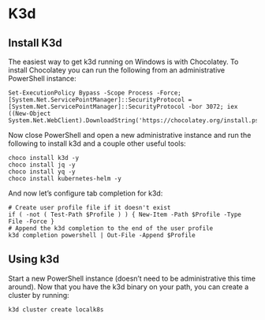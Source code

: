 # K3d

## Install K3d

The easiest way to get k3d running on Windows is with Chocolatey. To install Chocolatey you can run the following from an administrative PowerShell instance:

```shell
Set-ExecutionPolicy Bypass -Scope Process -Force; [System.Net.ServicePointManager]::SecurityProtocol = [System.Net.ServicePointManager]::SecurityProtocol -bor 3072; iex ((New-Object System.Net.WebClient).DownloadString('https://chocolatey.org/install.ps1'))
```

Now close PowerShell and open a new administrative instance and run the following to install k3d and a couple other useful tools:

```shell
choco install k3d -y
choco install jq -y
choco install yq -y
choco install kubernetes-helm -y
```

And now let’s configure tab completion for k3d:

```shell
# Create user profile file if it doesn't exist
if ( -not ( Test-Path $Profile ) ) { New-Item -Path $Profile -Type File -Force }
# Append the k3d completion to the end of the user profile
k3d completion powershell | Out-File -Append $Profile
```

## Using k3d

Start a new PowerShell instance (doesn’t need to be administrative this time around). Now that you have the k3d binary on your path, you can create a cluster by running:

```shell
k3d cluster create localk8s
```
